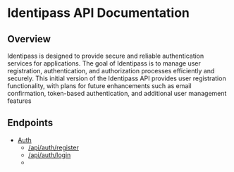 # Identipass API Documentation

## Overview

Identipass is designed to provide secure and reliable authentication services for applications. The goal of Identipass is to manage user registration, authentication, and authorization processes efficiently and securely. This initial version of the Identipass API provides user registration functionality, with plans for future enhancements such as email confirmation, token-based authentication, and additional user management features

## Endpoints

* [Auth](./docs/endpoints/auth.md)
  * [/api/auth/register](./docs/endpoints/auth_register.md)
  * [/api/auth/login](./docs/endpoints/auth_login.md)
  * 